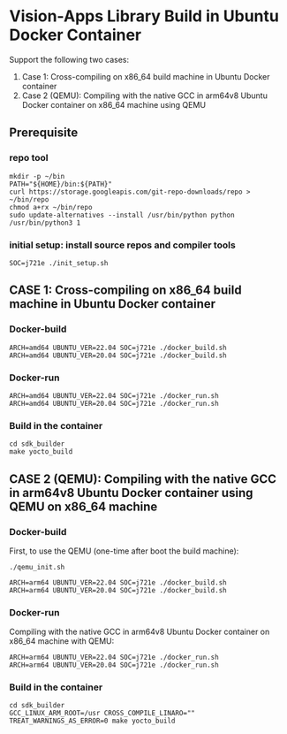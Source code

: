 Vision-Apps Library Build in Ubuntu Docker Container
====================================================

Support the following two cases:
1. Case 1: Cross-compiling on x86_64 build machine in Ubuntu Docker container
2. Case 2 (QEMU): Compiling with the native GCC in arm64v8 Ubuntu Docker container on x86_64 machine using QEMU

## Prerequisite

### repo tool

```
mkdir -p ~/bin
PATH="${HOME}/bin:${PATH}"
curl https://storage.googleapis.com/git-repo-downloads/repo > ~/bin/repo
chmod a+rx ~/bin/repo
sudo update-alternatives --install /usr/bin/python python /usr/bin/python3 1
```

### initial setup: install source repos and compiler tools

```
SOC=j721e ./init_setup.sh
```
## CASE 1: Cross-compiling on x86_64 build machine in Ubuntu Docker container

### Docker-build

```
ARCH=amd64 UBUNTU_VER=22.04 SOC=j721e ./docker_build.sh
ARCH=amd64 UBUNTU_VER=20.04 SOC=j721e ./docker_build.sh
```

### Docker-run

```
ARCH=amd64 UBUNTU_VER=22.04 SOC=j721e ./docker_run.sh
ARCH=amd64 UBUNTU_VER=20.04 SOC=j721e ./docker_run.sh
```
### Build in the container

```
cd sdk_builder
make yocto_build
```

## CASE 2 (QEMU): Compiling with the native GCC in arm64v8 Ubuntu Docker container using QEMU on x86_64 machine

### Docker-build

First, to use the QEMU (one-time after boot the build machine):
```
./qemu_init.sh
```

```
ARCH=arm64 UBUNTU_VER=22.04 SOC=j721e ./docker_build.sh
ARCH=arm64 UBUNTU_VER=20.04 SOC=j721e ./docker_build.sh
```

### Docker-run

Compiling with the native GCC in arm64v8 Ubuntu Docker container on x86_64 machine with QEMU:
```
ARCH=arm64 UBUNTU_VER=22.04 SOC=j721e ./docker_run.sh
ARCH=arm64 UBUNTU_VER=20.04 SOC=j721e ./docker_run.sh
```

### Build in the container

```
cd sdk_builder
GCC_LINUX_ARM_ROOT=/usr CROSS_COMPILE_LINARO="" TREAT_WARNINGS_AS_ERROR=0 make yocto_build
```
